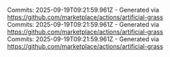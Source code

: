 Commits: 2025-09-19T09:21:59.961Z - Generated via https://github.com/marketplace/actions/artificial-grass
<br>
Commits: 2025-09-19T09:21:59.961Z - Generated via https://github.com/marketplace/actions/artificial-grass
<br>
Commits: 2025-09-19T09:21:59.961Z - Generated via https://github.com/marketplace/actions/artificial-grass
<br>
